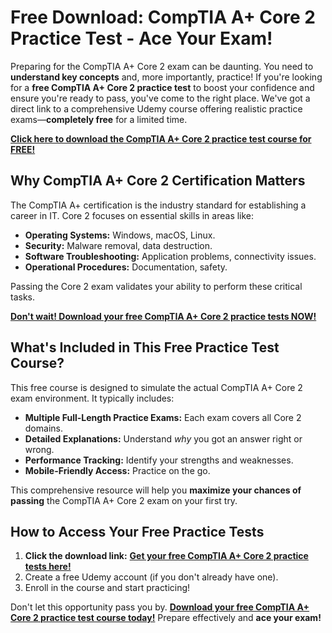 # Free Download: CompTIA A+ Core 2 Practice Test - Ace Your Exam!

Preparing for the CompTIA A+ Core 2 exam can be daunting. You need to **understand key concepts** and, more importantly, practice! If you're looking for a **free CompTIA A+ Core 2 practice test** to boost your confidence and ensure you're ready to pass, you've come to the right place. We've got a direct link to a comprehensive Udemy course offering realistic practice exams—**completely free** for a limited time.

[**Click here to download the CompTIA A+ Core 2 practice test course for FREE!**](https://udemywork.com/comptia-a-core-2-practice-test)

## Why CompTIA A+ Core 2 Certification Matters

The CompTIA A+ certification is the industry standard for establishing a career in IT. Core 2 focuses on essential skills in areas like:

*   **Operating Systems:** Windows, macOS, Linux.
*   **Security:** Malware removal, data destruction.
*   **Software Troubleshooting:** Application problems, connectivity issues.
*   **Operational Procedures:** Documentation, safety.

Passing the Core 2 exam validates your ability to perform these critical tasks.

[**Don't wait! Download your free CompTIA A+ Core 2 practice tests NOW!**](https://udemywork.com/comptia-a-core-2-practice-test)

## What's Included in This Free Practice Test Course?

This free course is designed to simulate the actual CompTIA A+ Core 2 exam environment. It typically includes:

*   **Multiple Full-Length Practice Exams:** Each exam covers all Core 2 domains.
*   **Detailed Explanations:** Understand *why* you got an answer right or wrong.
*   **Performance Tracking:** Identify your strengths and weaknesses.
*   **Mobile-Friendly Access:** Practice on the go.

This comprehensive resource will help you **maximize your chances of passing** the CompTIA A+ Core 2 exam on your first try.

## How to Access Your Free Practice Tests

1.  **Click the download link:** [**Get your free CompTIA A+ Core 2 practice tests here!**](https://udemywork.com/comptia-a-core-2-practice-test)
2.  Create a free Udemy account (if you don't already have one).
3.  Enroll in the course and start practicing!

Don't let this opportunity pass you by. **[Download your free CompTIA A+ Core 2 practice test course today!](https://udemywork.com/comptia-a-core-2-practice-test)** Prepare effectively and **ace your exam!**
